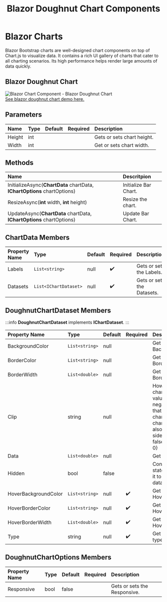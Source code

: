 ﻿---
title: Blazor Doughnut Chart Components
description: Blazor Bootstrap charts are well-designed chart components on top of Chart.js to visualize data. It contains a rich UI gallery of charts that cater to all charting scenarios. Its high performance helps render large amounts of data quickly.
image: https://i.imgur.com/ATtFiUZ.png

sidebar_label: Doughnut Chart
sidebar_position: 2
---

# Blazor Charts

Blazor Bootstrap charts are well-designed chart components on top of Chart.js to visualize data. It contains a rich UI gallery of charts that cater to all charting scenarios. Its high performance helps render large amounts of data quickly.

## Blazor Doughnut Chart

<img src="https://i.imgur.com/HV3pxA3.png" alt="Blazor Chart Component - Blazor Doughnut Chart" />
<br />
<a href="https://demos.blazorbootstrap.com/charts#doughnut-chart">See blazor doughnut chart demo here.</a>

## Parameters

| Name | Type | Default | Required | Description |
|:--|:--|:--|:--|:--|
| Height | int | | | Gets or sets chart height. |
| Width | int | | | Get or sets chart width. |

## Methods

| Name | Descritpion |
|:--|:--|
| InitializeAsync(**ChartData** chartData, **IChartOptions** chartOptions) | Initialize Bar Chart. |
| ResizeAsync(**int** width, **int** height) | Resize the chart. |
| UpdateAsync(**ChartData** chartData, **IChartOptions** chartOptions) | Update Bar Chart. |

## ChartData Members

| Property Name | Type | Default | Required | Description |
|:--|:--|:--|:--|:--|
| Labels | `List<string>` | null | ✔️ | Gets or sets the Labels. |
| Datasets | `List<IChartDataset>` | null | ✔️ | Gets or sets the Datasets. |

## DoughnutChartDataset Members

:::info
**DoughnutChartDataset** implements **IChartDataset**.
:::

| Property Name | Type | Default | Required | Description |
|:--|:--|:--|:--|:--|
| BackgroundColor | `List<string>` | null | | Get or sets the BackgroundColor. |
| BorderColor | `List<string>` | null | | Get or sets the BorderColor. |
| BorderWidth | `List<double>` | null | | Get or sets the BorderWidth. |
| Clip | string | null | | How to clip relative to chartArea. Positive value allows overflow, negative value clips that many pixels inside chartArea. 0 = clip at chartArea. Clipping can also be configured per side: clip: {left: 5, top: false, right: -2, bottom: 0} |
| Data | `List<double>` | null | | Get or sets the Data. |
| Hidden | bool | false | | Configures the visibility state of the dataset. Set it to true, to hide the dataset from the chart. |
| HoverBackgroundColor | `List<string>` | null | ✔️ | Get or sets the HoverBackgroundColor. |
| HoverBorderColor | `List<string>` | null | ✔️ | Get or sets the HoverBorderColor. |
| HoverBorderWidth | `List<double>` | null | ✔️ | Get or sets the HoverBorderWidth. |
| Type | string | null | ✔️ | Get or sets the chart type. |

## DoughnutChartOptions Members

| Property Name | Type | Default | Required | Description |
|:--|:--|:--|:--|:--|
| Responsive | bool | false | | Gets or sets the Responsive. |